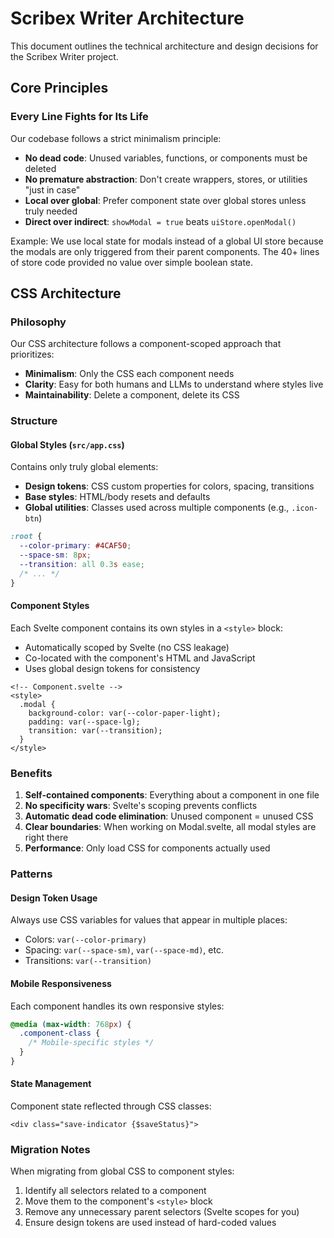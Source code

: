 # Scribex Writer Architecture

This document outlines the technical architecture and design decisions for the Scribex Writer project.

## Core Principles

### Every Line Fights for Its Life

Our codebase follows a strict minimalism principle:
- **No dead code**: Unused variables, functions, or components must be deleted
- **No premature abstraction**: Don't create wrappers, stores, or utilities "just in case"
- **Local over global**: Prefer component state over global stores unless truly needed
- **Direct over indirect**: `showModal = true` beats `uiStore.openModal()`

Example: We use local state for modals instead of a global UI store because the modals are only triggered from their parent components. The 40+ lines of store code provided no value over simple boolean state.

## CSS Architecture

### Philosophy

Our CSS architecture follows a component-scoped approach that prioritizes:
- **Minimalism**: Only the CSS each component needs
- **Clarity**: Easy for both humans and LLMs to understand where styles live
- **Maintainability**: Delete a component, delete its CSS

### Structure

#### Global Styles (`src/app.css`)
Contains only truly global elements:
- **Design tokens**: CSS custom properties for colors, spacing, transitions
- **Base styles**: HTML/body resets and defaults  
- **Global utilities**: Classes used across multiple components (e.g., `.icon-btn`)

```css
:root {
  --color-primary: #4CAF50;
  --space-sm: 8px;
  --transition: all 0.3s ease;
  /* ... */
}
```

#### Component Styles
Each Svelte component contains its own styles in a `<style>` block:
- Automatically scoped by Svelte (no CSS leakage)
- Co-located with the component's HTML and JavaScript
- Uses global design tokens for consistency

```svelte
<!-- Component.svelte -->
<style>
  .modal {
    background-color: var(--color-paper-light);
    padding: var(--space-lg);
    transition: var(--transition);
  }
</style>
```

### Benefits

1. **Self-contained components**: Everything about a component in one file
2. **No specificity wars**: Svelte's scoping prevents conflicts
3. **Automatic dead code elimination**: Unused component = unused CSS
4. **Clear boundaries**: When working on Modal.svelte, all modal styles are right there
5. **Performance**: Only load CSS for components actually used

### Patterns

#### Design Token Usage
Always use CSS variables for values that appear in multiple places:
- Colors: `var(--color-primary)`
- Spacing: `var(--space-sm)`, `var(--space-md)`, etc.
- Transitions: `var(--transition)`

#### Mobile Responsiveness
Each component handles its own responsive styles:
```css
@media (max-width: 768px) {
  .component-class {
    /* Mobile-specific styles */
  }
}
```

#### State Management
Component state reflected through CSS classes:
```svelte
<div class="save-indicator {$saveStatus}">
```

### Migration Notes

When migrating from global CSS to component styles:
1. Identify all selectors related to a component
2. Move them to the component's `<style>` block
3. Remove any unnecessary parent selectors (Svelte scopes for you)
4. Ensure design tokens are used instead of hard-coded values